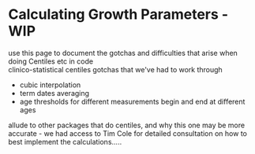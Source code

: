 # Calculating Growth Parameters - WIP

use this page to document the gotchas and difficulties that arise when doing Centiles etc in code  
clinico-statistical centiles gotchas that we've had to work through  

* cubic interpolation
* term dates averaging
* age thresholds for different measurements begin and end at different ages

allude to other packages that do centiles, and why this one may be more accurate - we had access to Tim Cole for detailed consultation on how to best implement the calculations.....
